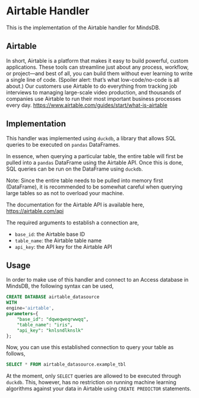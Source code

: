 # Airtable Handler

This is the implementation of the Airtable handler for MindsDB.

## Airtable
In short, Airtable is a platform that makes it easy to build powerful, custom applications. These tools can streamline just about any process, workflow, or project—and best of all, you can build them without ever learning to write a single line of code. (Spoiler alert: that’s what low-code/no-code is all about.) Our customers use Airtable to do everything from tracking job interviews to managing large-scale video production, and thousands of companies use Airtable to run their most important business processes every day.
https://www.airtable.com/guides/start/what-is-airtable

## Implementation
This handler was implemented using `duckdb`, a library that allows SQL queries to be executed on `pandas` DataFrames.

In essence, when querying a particular table, the entire table will first be pulled into a `pandas` DataFrame using the Airtable API. Once this is done, SQL queries can be run on the DataFrame using `duckdb`.

Note: Since the entire table needs to be pulled into memory first (DataFrame), it is recommended to be somewhat careful when querying large tables so as not to overload your machine.

The documentation for the Airtable API is available here,
<br>
https://airtable.com/api

The required arguments to establish a connection are,
* `base_id`: the Airtable base ID
* `table_name`: the Airtable table name
* `api_key`: the API key for the Airtable API

## Usage
In order to make use of this handler and connect to an Access database in MindsDB, the following syntax can be used,
~~~~sql
CREATE DATABASE airtable_datasource
WITH
engine='airtable',
parameters={
    "base_id": "dqweqweqrwwqq",
    "table_name": "iris",
    "api_key": "knlsndlknslk"
};
~~~~

Now, you can use this established connection to query your table as follows,
~~~~sql
SELECT * FROM airtable_datasource.example_tbl
~~~~

At the moment, only `SELECT` queries are allowed to be executed through `duckdb`. This, however, has no restriction on running machine learning algorithms against your data in Airtable using `CREATE PREDICTOR` statements.